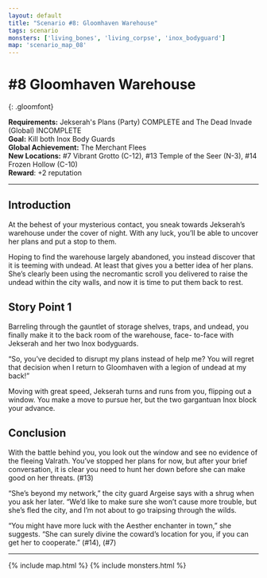 ```yaml
---
layout: default
title: "Scenario #8: Gloomhaven Warehouse"
tags: scenario
monsters: ['living_bones', 'living_corpse', 'inox_bodyguard']
map: 'scenario_map_08'
---
```


# #8 Gloomhaven Warehouse
{: .gloomfont}

__Requirements:__ Jekserah's Plans (Party) COMPLETE and The Dead Invade (Global) INCOMPLETE <br>
__Goal:__ Kill both Inox Body Guards <br>
__Global Achievement:__ The Merchant Flees <br>
__New Locations:__ #7 Vibrant Grotto <span class="map_loc">(C-12)</span>, #13 Temple of the Seer <span class="map_loc">(N-3)</span>, #14 Frozen Hollow <span class="map_loc">(C-10)</span> <br>
__Reward__: +2 reputation<br>

***

## Introduction

At the behest of your mysterious contact, you sneak towards Jekserah’s warehouse
under the cover of night. With any luck, you’ll be able to uncover her plans and put a stop to them.

Hoping to find the warehouse largely abandoned, you instead discover that it is teeming with
undead. At least that gives you a better idea of her plans. She’s clearly been using the
necromantic scroll you delivered to raise the undead within the city walls, and now it is
time to put them back to rest.

## Story Point 1

Barreling through the gauntlet of storage shelves, traps, and undead, you finally make it
to the back room of the warehouse, face- to-face with Jekserah and her two Inox bodyguards.

“So, you’ve decided to disrupt my plans instead of help me? You will regret that decision
when I return to Gloomhaven with a legion of undead at my back!”

Moving with great speed, Jekserah turns and runs from you, flipping out a window. You make
a move to pursue her, but the two gargantuan Inox block your advance.

## Conclusion

With the battle behind you, you look out the window and see no evidence of the fleeing Valrath.
You’ve stopped her plans for now, but after your brief conversation, it is clear you need to
hunt her down before she can make good on her threats. (#13)

“She’s beyond my network,” the city guard Argeise says with a shrug when you ask her later.
“We’d like to make sure she won’t cause more trouble, but she’s fled the city, and I’m not
about to go traipsing through the wilds.

“You might have more luck with the Aesther enchanter in town,” she suggests. “She can
surely divine the coward’s location for you, if you can get her to cooperate.” (#14), (#7)


***

{% include map.html %}
{% include monsters.html %}



